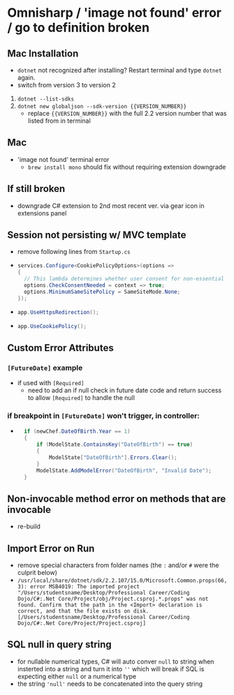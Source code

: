 # Omnisharp / 'image not found' error / go to definition broken

## Mac Installation

- `dotnet` not recognized after installing? Restart terminal and type `dotnet` again.
- switch from version 3 to version 2

1. `dotnet --list-sdks`
2. `dotnet new globaljson --sdk-version {{VERSION_NUMBER}}`
   - replace `{{VERSION_NUMBER}}` with the full 2.2 version number that was listed from in terminal

## Mac

- 'image not found' terminal error
  - `brew install mono` should fix without requiring extension downgrade

## If still broken

- downgrade C# extension to 2nd most recent ver. via gear icon in extensions panel

## Session not persisting w/ MVC template

- remove following lines from `Startup.cs`

- ```csharp
  services.Configure<CookiePolicyOptions>(options =>
  {
    // This lambda determines whether user consent for non-essential cookies is needed for a given request.
    options.CheckConsentNeeded = context => true;
    options.MinimumSameSitePolicy = SameSiteMode.None;
  });
  ```

- ```csharp
  app.UseHttpsRedirection();
  ```

- ```csharp
  app.UseCookiePolicy();
  ```

## Custom Error Attributes

### `[FutureDate]` example

- if used with `[Required]`
  - need to add an if null check in future date code and return success to allow `[Required]` to handle the null

### if breakpoint in `[FutureDate]` won't trigger, in controller:

- ```csharp
    if (newChef.DateOfBirth.Year == 1)
    {
        if (ModelState.ContainsKey("DateOfBirth") == true)
        {
            ModelState["DateOfBirth"].Errors.Clear();
        }
        ModelState.AddModelError("DateOfBirth", "Invalid Date");
    }
  ```

## Non-invocable method error on methods that are invocable

- re-build

## Import Error on Run

- remove special characters from folder names (the `:` and/or `#` were the culprit below)
- `/usr/local/share/dotnet/sdk/2.2.107/15.0/Microsoft.Common.props(66,3): error MSB4019: The imported project "/Users/studentsname/Desktop/Professional Career/Coding Dojo/C#:.Net Core/Project/obj/Project.csproj.*.props" was not found. Confirm that the path in the <Import> declaration is correct, and that the file exists on disk. [/Users/studentsname/Desktop/Professional Career/Coding Dojo/C#:.Net Core/Project/Project.csproj]`

## SQL null in query string

- for nullable numerical types, C# will auto conver `null` to string when insterted into a string and turn it into `''` which will break if SQL is expecting either `null` or a numerical type
- the string `'null'` needs to be concatenated into the query string

